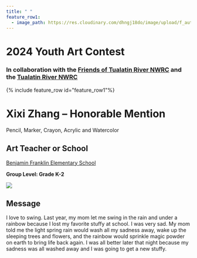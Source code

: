```yaml
---
title: " "
feature_row1:
  - image_path: https://res.cloudinary.com/dhngj18do/image/upload/f_auto,q_auto/v1/images/artcontest/ribbon_hm
---
```


# 2024 Youth Art Contest

### In collaboration with the [Friends of Tualatin River NWRC](https://fotr.wildapricot.org/) and the [Tualatin River NWRC](https://www.fws.gov/refuge/Tualatin_River/)

{% include feature_row id="feature_row1"%}

# Xixi Zhang – Honorable Mention  
Pencil, Marker, Crayon, Acrylic and Watercolor  

## Art Teacher or School  
[Benjamin Franklin Elementary School](https://franklin.vansd.org/)  

**Group Level: Grade K-2**  

![](https://res.cloudinary.com/dhngj18do/image/upload/f_auto,q_auto/v1/images/artcontest/2024_grp4_hm_large)

## Message

I love to swing. Last year, my mom let me swing in the rain and under a rainbow because I lost my favorite stuffy at school. I was very sad. My mom told me the light spring rain would wash all my sadness away, wake up the sleeping trees and flowers, and the rainbow would sprinkle magic powder on earth to bring life back again.  I was all better later that night because my sadness was all washed away and I was going to get a new stuffy. 
